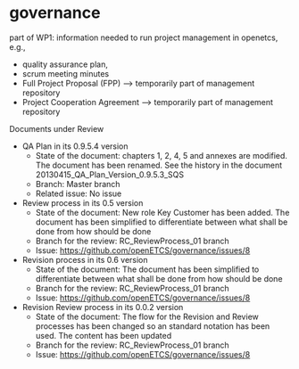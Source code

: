 governance
==========

part of WP1: information needed to run project management in openetcs, e.g., 
* quality assurance plan, 
* scrum meeting minutes
* Full Project Proposal (FPP) --> temporarily part of management repository
* Project Cooperation Agreement --> temporarily part of management repository

Documents under Review
* QA Plan in its 0.9.5.4 version
	- State of the document: chapters 1, 2, 4, 5 and annexes are modified. The document has been renamed. See the history in the document 20130415_QA_Plan_Version_0.9.5.3_SQS
	- Branch: Master branch
	- Related issue: No issue
* Review process in its 0.5 version
	- State of the document: New role Key Customer has been added. The document has been simplified to differentiate between what shall be done from how should be done
	- Branch for the review: RC_ReviewProcess_01 branch
	- Issue: https://github.com/openETCS/governance/issues/8
* Revision process in its 0.6 version
 	- State of the document: The document has been simplified to differentiate between what shall be done from how should be done
 	- Branch for the review: RC_ReviewProcess_01 branch
 	- Issue: https://github.com/openETCS/governance/issues/8
* Revision Review process in its 0.0.2 version
   	- State of the document: The flow for the Revision and Review processes has been changed so an standard notation has been used. The content has been updated
 	- Branch for the review: RC_ReviewProcess_01 branch
 	- Issue: https://github.com/openETCS/governance/issues/8
	
 
